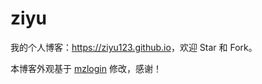 # ziyu

我的个人博客：<https://ziyu123.github.io>，欢迎 Star 和 Fork。

本博客外观基于 [mzlogin](https://github.com/mzlogin/mzlogin.github.io) 修改，感谢！


